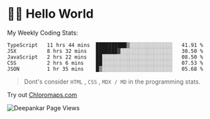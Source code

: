 # 👋🏽 Hello World 

<!--![Deepankar's github stats](https://github-readme-stats.vercel.app/api?username=Deep-Codes&count_private=true&show_icons=true&theme=radical)-->
My Weekly Coding Stats:

<!--START_SECTION:waka-->
```text
TypeScript   11 hrs 44 mins  ██████████▒░░░░░░░░░░░░░░   41.91 % 
JSX          8 hrs 32 mins   ███████▓░░░░░░░░░░░░░░░░░   30.50 % 
JavaScript   2 hrs 22 mins   ██░░░░░░░░░░░░░░░░░░░░░░░   08.50 % 
CSS          2 hrs 6 mins    ██░░░░░░░░░░░░░░░░░░░░░░░   07.53 % 
JSON         1 hr 35 mins    █▒░░░░░░░░░░░░░░░░░░░░░░░   05.68 % 
```
<!--END_SECTION:waka-->

> Dont's consider `HTML` , `CSS` , `MDX / MD` in the programming stats.

Try out [Chloromaps.com](https://www.chloromaps.com/)

<p align="left"> <img src="https://komarev.com/ghpvc/?username=Deep-Codes&label=Views&color=blue&style=plastic" alt="Deepankar Page Views" /> </p>

